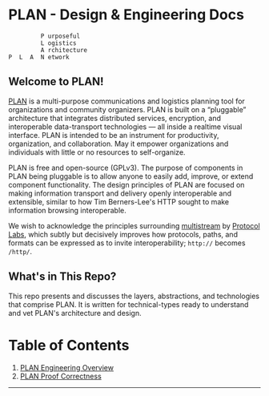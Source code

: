 # PLAN - Design & Engineering Docs

```
         P urposeful
         L ogistics
         A rchitecture
P  L  A  N etwork
```

## Welcome to PLAN!

[PLAN](http://plan.tools) is a multi-purpose communications and logistics planning tool for organizations and community organizers. PLAN is built on a “pluggable” architecture that integrates distributed services, encryption, and interoperable data-transport technologies — all inside a realtime visual interface. PLAN is intended to be an instrument for productivity, organization, and collaboration.  May it empower organizations and individuals with little or no resources to self-organize.

PLAN is free and open-source (GPLv3). The purpose of components in PLAN being pluggable is to allow anyone to easily add, improve, or extend component functionality. The design principles of PLAN are focused on making information transport and delivery openly interoperable and extensible, similar to how Tim Berners-Lee's HTTP sought to make information browsing interoperable.

We wish to acknowledge the principles surrounding [multistream](https://github.com/multiformats/multistream) by [Protocol Labs](https://protocol.ai), which subtly but decisively improves how protocols, paths, and formats can be expressed as to invite interoperability; `http://` becomes `/http/`.


## What's in This Repo?

This repo presents and discusses the layers, abstractions, and technologies that comprise PLAN.  It is written for technical-types ready to understand and vet PLAN's architecture and design.  


# Table of Contents

1. [PLAN Engineering Overview](overview.md)
2. [PLAN Proof Correctness](proof-of-correctness.md)



---
